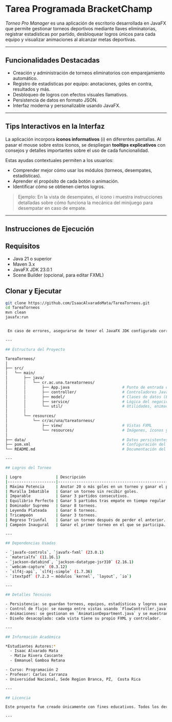 # Tarea Programada BracketChamp

*Torneo Pro Manager* es una aplicación de escritorio desarrollada en JavaFX que permite gestionar torneos deportivos mediante llaves eliminatorias, registrar estadísticas por partido, desbloquear logros únicos para cada equipo y visualizar animaciones al alcanzar metas deportivas.

---

## Funcionalidades Destacadas

- Creación y administración de torneos eliminatorios con emparejamiento automático.
- Registro de estadísticas por equipo: anotaciones, goles en contra, resultados y más.
- Desbloqueo de logros con efectos visuales llamativos.
- Persistencia de datos en formato JSON.
- Interfaz moderna y personalizable usando JavaFX.

---

## Tips Interactivos en la Interfaz

La aplicación incorpora **íconos informativos** (ℹ️) en diferentes pantallas. Al pasar el mouse sobre estos íconos, se despliegan **tooltips explicativos** con consejos y detalles importantes sobre el uso de cada funcionalidad.

Estas ayudas contextuales permiten a los usuarios:
- Comprender mejor cómo usar los módulos (torneos, desempates, estadísticas).
- Aprender el propósito de cada botón o animación.
- Identificar cómo se obtienen ciertos logros.

> Ejemplo: En la vista de desempates, el ícono ℹ️ muestra instrucciones detalladas sobre cómo funciona la mecánica del minijuego para desempatar en caso de empate.

---

## Instrucciones de Ejecución

## Requisitos

- Java 21 o superior
- Maven 3.x
- JavaFX JDK 23.0.1
- Scene Builder (opcional, para editar FXML)

## Clonar y Ejecutar

```bash
git clone https://github.com/IsaacAlvaradoMata/TareaTorneos.git
cd TareaTorneos
mvn clean 
javafx:run


 En caso de errores, asegurarse de tener el JavaFX JDK configurado correctamente en tu IDE (IntelliJ/Eclipse) o variable de entorno `PATH`.

---

## Estructura del Proyecto

TareaTorneos/
│
├── src/
│   └── main/
│       ├── java/
│       │   └── cr.ac.una.tareatorneos/
│       │       ├── App.java                       # Punto de entrada de la aplicación
│       │       ├── controller/                    # Controladores JavaFX (FXML)
│       │       ├── model/                         # Clases de datos (Equipo, Torneo, Logro)
│       │       ├── service/                       # Lógica del negocio y persistencia
│       │       └── util/                          # Utilidades, animaciones, control de flujo
│       │
│       └── resources/
│           └── cr/ac/una/tareatorneos/
│               ├── view/                          # Vistas FXML
│               └── resources/                     # Imágenes, íconos y estilos CSS
│
├── data/                                          # Datos persistentes en formato JSON
├── pom.xml                                        # Configuración del proyecto Maven
└── README.md                                      # Documentación del proyecto

---

## Logros del Torneo

| Logro               | Descripción                                                                 |
|---------------------|-----------------------------------------------------------------------------|
| Máxima Potencia     | Anotar 20 o más goles en un torneo y ganar el partido donde se cumple.     |
| Muralla Imbatible   | Ganar un torneo sin recibir goles.                                          |
| Imparable           | Ganar 3 partidos consecutivos.                                              |
| Equilibrio Perfecto | Ganar 5 partidos tras empate en tiempo regular.                             |
| Dominador Supremo   | Ganar 8 torneos.                                                            |
| Leyenda Plateada    | Ganar 6 torneos.                                                            |
| Tricampeón          | Ganar 3 torneos.                                                            |
| Regreso Triunfal    | Ganar un torneo después de perder el anterior.                              |
| Campeón Inaugural   | Ganar el primer torneo en el que se participa.                              |

---

## Dependencias Usadas

- `javafx-controls`, `javafx-fxml` (23.0.1)
- `materialfx` (11.16.1)
- `jackson-databind`, `jackson-datatype-jsr310` (2.16.1)
- `webcam-capture` (0.3.12)
- `slf4j-api`, `slf4j-simple` (1.7.36)
- `itextpdf` (7.2.3 – módulos `kernel`, `layout`, `io`)

---

## Detalles Técnicos

- Persistencia: se guardan torneos, equipos, estadísticas y logros usando archivos `.json`.
- Control de flujo: se navega entre vistas usando `FlowController.java`.
- Animaciones: se gestionan en `AnimationDepartment.java` y se muestran con `UnlockAchievementController.java`.
- Diseño desacoplado: cada vista tiene su propio FXML y controlador.

---

## Información Académica

*Estudiantes Autores:*
  - Isaac Alvarado Mata  
  - Matiw Rivera Cascante  
  - Emmanuel Gamboa Retana

- Curso: Programación 2  
- Profesor: Carlos Carranza  
- Universidad Nacional, Sede Region Branca, PZ,  Costa Rica

---

## Licencia

Este proyecto fue creado únicamente con fines educativos. Todos los derechos pertenecen a los autores mencionados.

---